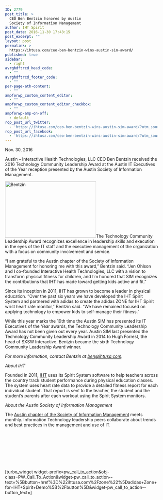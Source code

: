 ```yaml
---
ID: 2779
post_title: >
  CEO Ben Bentzin honored by Austin
  Society of Information Management
author: IHT Spirit
post_date: 2016-11-30 17:43:15
post_excerpt: ""
layout: post
permalink: >
  https://ihtusa.com/ceo-ben-bentzin-wins-austin-sim-award/
published: true
sidebar:
  - right
avrghdftrcd_head_code:
  - ""
avrghdftrcd_footer_code:
  - ""
per-page-ath-content:
  - ""
ampforwp_custom_content_editor:
  - ""
ampforwp_custom_content_editor_checkbox:
  - ""
ampforwp-amp-on-off:
  - default
rop_post_url_twitter:
  - 'https://ihtusa.com/ceo-ben-bentzin-wins-austin-sim-award/?utm_source=ReviveOldPost&utm_medium=social&utm_campaign=ReviveOldPost'
rop_post_url_facebook:
  - 'https://ihtusa.com/ceo-ben-bentzin-wins-austin-sim-award/?utm_source=ReviveOldPost&utm_medium=social&utm_campaign=ReviveOldPost'
---
```

<span style="font-weight: 400;">Nov. 30, 2016</span>

<span style="font-weight: 400;">Austin –&nbsp;</span><span style="font-weight: 400;">Interactive Health Technologies, LLC CEO Ben Bentzin received the 2016 Technology Community Leadership Award at the Austin IT Executives of the Year reception presented by the Austin Society of Information Management.</span>

<span style="font-weight: 400;"><a href="https://ihtusa.com/wp-content/uploads/2016/11/2016-Ben-IHF-and-group-cropped.jpg"><img class="size-medium wp-image-2781 alignleft" src="https://ihtusa.com/wp-content/uploads/2016/11/2016-Ben-IHF-and-group-cropped-300x186.jpg" alt="Bentzin" width="300" height="186"></a>The Technology Community Leadership Award recognizes excellence in leadership skills and execution in the eyes of the IT staff and the executive management of the organization with a focus on community involvement and service. </span>

<span style="font-weight: 400;">“I am grateful to the Austin chapter of the Society of Information Management for honoring me with this award,” Bentzin said. “Jen Ohlson and I co-founded Interactive Health Technologies, LLC with a vision to transform physical fitness for children, and I’m honored that SIM recognizes the contributions that IHT has made toward getting kids active and fit.” </span><!--more-->

<span style="font-weight: 400;">Since its inception in 2011, IHT has grown to become a leader in physical education. “Over the past six years we have developed the IHT Spirit System and partnered with adidas to create the adidas ZONE for IHT Spirit wrist heart rate monitor,” Bentzin said. “We have remained focused on applying technology to empower kids to self-manage their fitness.” </span>

<span style="font-weight: 400;">While this year marks the 19th time the Austin SIM has presented its IT Executives of the Year awards, the Technology Community Leadership Award has not been given out every year. Austin SIM last presented the Technology Community Leadership Award in 2014 to Hugh Forrest, the head of SXSW Interactive. Bentzin became the sixth Technology Community Leadership Award winner.</span>

<i><span style="font-weight: 400;">For more information, contact Bentzin at </span></i><a href="mailto:ben@ihtusa.com"><i><span style="font-weight: 400;">ben@ihtusa.com</span></i></a><i><span style="font-weight: 400;">. </span></i>

<i><span style="font-weight: 400;">About IHT</span></i>

<span style="font-weight: 400;">Founded in 2011, </span><a href="http://www.ihtusa.com"><span style="font-weight: 400;">IHT</span></a><span style="font-weight: 400;"> uses its Spirit System software to help teachers across the country track student performance during physical education classes. The system uses heart rate data to provide a detailed fitness report for each individual student. That report is sent to the teacher, the student and the student’s parents after each workout using the Spirit System monitors. </span>

<i><span style="font-weight: 400;">About the Austin Society of Information Management</span></i>

<span style="font-weight: 400;">The </span><a href="https://www.simnet.org/members/group.aspx?id=89573"><span style="font-weight: 400;">Austin chapter of the Society of Information Management</span></a><span style="font-weight: 400;"> meets monthly. Information Technology leadership peers collaborate about trends and best practices in the management and use of IT.</span>

&nbsp;

&nbsp;

&nbsp;

&nbsp;

[turbo_widget widget-prefix=pw_call_to_action&amp;obj-class=PW_Call_To_Action&amp;widget-pw_call_to_action--text=%5Bbutton+href%3D%22ihtusa.com%2Fzone%22%5Dadidas+Zone+for+IHT+Spirit+Demo%5B%2Fbutton%5D&amp;widget-pw_call_to_action--button_text=]

&nbsp;

&nbsp;

&nbsp;

&nbsp;